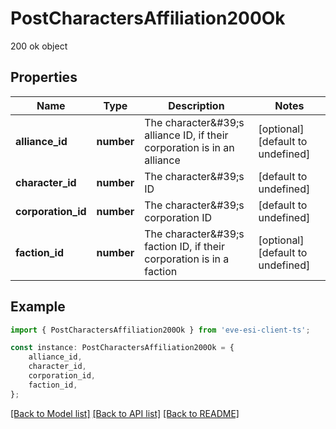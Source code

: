 # PostCharactersAffiliation200Ok

200 ok object

## Properties

Name | Type | Description | Notes
------------ | ------------- | ------------- | -------------
**alliance_id** | **number** | The character\&#39;s alliance ID, if their corporation is in an alliance | [optional] [default to undefined]
**character_id** | **number** | The character\&#39;s ID | [default to undefined]
**corporation_id** | **number** | The character\&#39;s corporation ID | [default to undefined]
**faction_id** | **number** | The character\&#39;s faction ID, if their corporation is in a faction | [optional] [default to undefined]

## Example

```typescript
import { PostCharactersAffiliation200Ok } from 'eve-esi-client-ts';

const instance: PostCharactersAffiliation200Ok = {
    alliance_id,
    character_id,
    corporation_id,
    faction_id,
};
```

[[Back to Model list]](../README.md#documentation-for-models) [[Back to API list]](../README.md#documentation-for-api-endpoints) [[Back to README]](../README.md)
